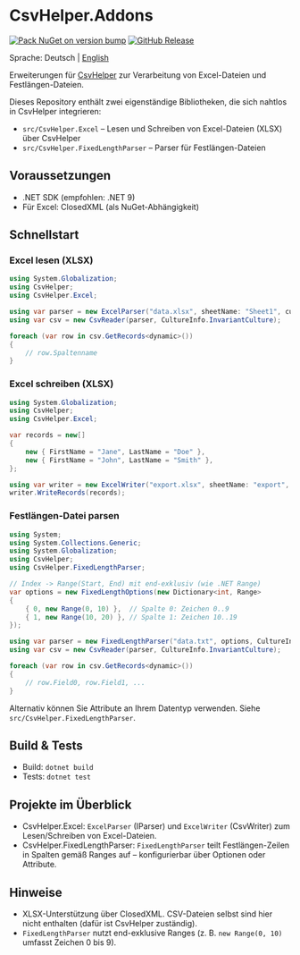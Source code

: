 # CsvHelper.Addons

[![Pack NuGet on version bump](https://github.com/jprimke-AXAP/CsvHelper.Addons/actions/workflows/nuget-pack.yml/badge.svg?branch=main)](https://github.com/jprimke-AXAP/CsvHelper.Addons/actions/workflows/nuget-pack.yml)
[![GitHub Release](https://img.shields.io/github/v/release/jprimke-AXAP/CsvHelper.Addons?display_name=tag)](https://github.com/jprimke-AXAP/CsvHelper.Addons/releases)

Sprache: Deutsch | [English](README.md)

Erweiterungen für [CsvHelper](https://joshclose.github.io/CsvHelper/) zur Verarbeitung von Excel-Dateien und Festlängen-Dateien.

Dieses Repository enthält zwei eigenständige Bibliotheken, die sich nahtlos in CsvHelper integrieren:

- `src/CsvHelper.Excel` – Lesen und Schreiben von Excel-Dateien (XLSX) über CsvHelper
- `src/CsvHelper.FixedLengthParser` – Parser für Festlängen-Dateien

## Voraussetzungen

- .NET SDK (empfohlen: .NET 9)
- Für Excel: ClosedXML (als NuGet-Abhängigkeit)

## Schnellstart

### Excel lesen (XLSX)

```csharp
using System.Globalization;
using CsvHelper;
using CsvHelper.Excel;

using var parser = new ExcelParser("data.xlsx", sheetName: "Sheet1", culture: CultureInfo.InvariantCulture);
using var csv = new CsvReader(parser, CultureInfo.InvariantCulture);

foreach (var row in csv.GetRecords<dynamic>())
{
    // row.Spaltenname
}
```

### Excel schreiben (XLSX)

```csharp
using System.Globalization;
using CsvHelper;
using CsvHelper.Excel;

var records = new[]
{
    new { FirstName = "Jane", LastName = "Doe" },
    new { FirstName = "John", LastName = "Smith" },
};

using var writer = new ExcelWriter("export.xlsx", sheetName: "export", culture: CultureInfo.InvariantCulture);
writer.WriteRecords(records);
```

### Festlängen-Datei parsen

```csharp
using System;
using System.Collections.Generic;
using System.Globalization;
using CsvHelper;
using CsvHelper.FixedLengthParser;

// Index -> Range(Start, End) mit end-exklusiv (wie .NET Range)
var options = new FixedLengthOptions(new Dictionary<int, Range>
{
    { 0, new Range(0, 10) },  // Spalte 0: Zeichen 0..9
    { 1, new Range(10, 20) }, // Spalte 1: Zeichen 10..19
});

using var parser = new FixedLengthParser("data.txt", options, CultureInfo.InvariantCulture);
using var csv = new CsvReader(parser, CultureInfo.InvariantCulture);

foreach (var row in csv.GetRecords<dynamic>())
{
    // row.Field0, row.Field1, ...
}
```

Alternativ können Sie Attribute an Ihrem Datentyp verwenden. Siehe `src/CsvHelper.FixedLengthParser`.

## Build & Tests

- Build: `dotnet build`
- Tests: `dotnet test`

## Projekte im Überblick

- CsvHelper.Excel: `ExcelParser` (IParser) und `ExcelWriter` (CsvWriter) zum Lesen/Schreiben von Excel-Dateien.
- CsvHelper.FixedLengthParser: `FixedLengthParser` teilt Festlängen-Zeilen in Spalten gemäß Ranges auf – konfigurierbar über Optionen oder Attribute.

## Hinweise

- XLSX-Unterstützung über ClosedXML. CSV-Dateien selbst sind hier nicht enthalten (dafür ist CsvHelper zuständig).
- `FixedLengthParser` nutzt end-exklusive Ranges (z. B. `new Range(0, 10)` umfasst Zeichen 0 bis 9).
